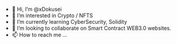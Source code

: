 - 👋 Hi, I’m @xDokusei
- 👀 I’m interested in Crypto / NFTS
- 🌱 I’m currently learning CyberSecurity, Solidity
- 💞️ I’m looking to collaborate on Smart Contract WEB3.0 websites.
- 📫 How to reach me ...

<!---
xDokusei/xDokusei is a ✨ special ✨ repository because its `README.md` (this file) appears on your GitHub profile.
You can click the Preview link to take a look at your changes.
--->
